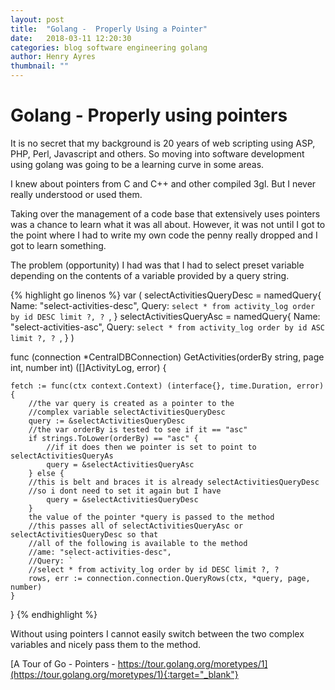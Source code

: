 ```yaml
---
layout: post
title:  "Golang -  Properly Using a Pointer"
date:   2018-03-11 12:20:30
categories: blog software engineering golang
author: Henry Ayres
thumbnail: ""
---
```

 
# Golang - Properly using pointers

It is no secret that my background is 20 years of web scripting using ASP, PHP, Perl, Javascript and others.
So moving into software development using golang was going to be a learning curve in some areas.  

I knew about pointers from C and C++ and other compiled 3gl. But I never really understood or used them.

Taking over the management of a code base that extensively uses pointers was a chance to learn what it was all about.   However, it was not until I got to the point where I had to write my own code the penny really dropped and I got to learn something.

The problem (opportunity)  I had was that I had to select preset variable depending on the contents of a variable provided by a query string.


{% highlight go linenos %}
var (
	selectActivitiesQueryDesc = namedQuery{
		Name: "select-activities-desc",
		Query: `
	select * from activity_log order by id DESC limit ?, ? 
	`,
	}
	selectActivitiesQueryAsc = namedQuery{
		Name: "select-activities-asc",
		Query: `
	select * from activity_log order by id ASC limit ?, ? 
	`,
	}
)

func (connection *CentralDBConnection) GetActivities(orderBy string, page int, number int) ([]ActivityLog, error) {

	fetch := func(ctx context.Context) (interface{}, time.Duration, error) {
		//the var query is created as a pointer to the 
		//complex variable selectActivitiesQueryDesc
		query := &selectActivitiesQueryDesc
		//the var orderBy is tested to see if it == "asc"
		if strings.ToLower(orderBy) == "asc" { 
			//if it does then we pointer is set to point to selectActivitiesQueryAs  
			query = &selectActivitiesQueryAsc
		} else {
		//this is belt and braces it is already selectActivitiesQueryDesc 
		//so i dont need to set it again but I have
			query = &selectActivitiesQueryDesc
		}
		the value of the pointer *query is passed to the method
		//this passes all of selectActivitiesQueryAsc or selectActivitiesQueryDesc so that
		//all of the following is available to the method  
		//ame: "select-activities-desc",
		//Query: `
		//select * from activity_log order by id DESC limit ?, ?
		rows, err := connection.connection.QueryRows(ctx, *query, page, number)
    }
}
{% endhighlight %}


Without using pointers I cannot easily switch between the two complex variables and nicely pass them to the method.

[A Tour of Go - Pointers - https://tour.golang.org/moretypes/1](https://tour.golang.org/moretypes/1){:target="_blank"}

        






